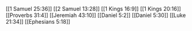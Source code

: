 [[1 Samuel 25:36]]
[[2 Samuel 13:28]]
[[1 Kings 16:9]]
[[1 Kings 20:16]]
[[Proverbs 31:4]]
[[Jeremiah 43:10]]
[[Daniel 5:2]]
[[Daniel 5:30]]
[[Luke 21:34]]
[[Ephesians 5:18]]
